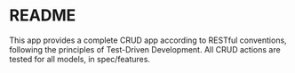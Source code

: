 # README

This app provides a complete CRUD app according to RESTful conventions, following the principles of Test-Driven Development. All CRUD actions are tested for all models, in spec/features.
